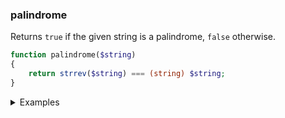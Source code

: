 ### palindrome

Returns `true` if the given string is a palindrome, `false` otherwise.

```php
function palindrome($string)
{
    return strrev($string) === (string) $string;
}
```

<details>
<summary>Examples</summary>

```php
palindrome('racecar'); // true
palindrome(2221222); // true
```

</details>
